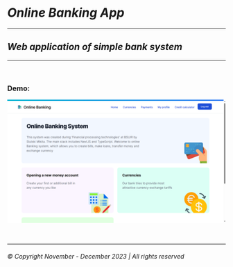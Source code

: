 # _Online Banking App_  
___  

## _Web application of simple bank system_ 
___  
&nbsp;  
### Demo:  
![alt text](./assets/demo.png)   

&nbsp;
&nbsp;
___  
###### © Copyright November - December 2023  | All rights reserved